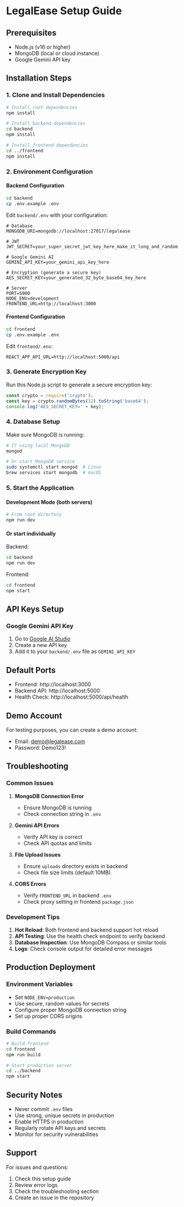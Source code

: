 # LegalEase Setup Guide

## Prerequisites

- Node.js (v16 or higher)
- MongoDB (local or cloud instance)
- Google Gemini API key

## Installation Steps

### 1. Clone and Install Dependencies

```bash
# Install root dependencies
npm install

# Install backend dependencies
cd backend
npm install

# Install frontend dependencies
cd ../frontend
npm install
```

### 2. Environment Configuration

#### Backend Configuration
```bash
cd backend
cp .env.example .env
```

Edit `backend/.env` with your configuration:
```env
# Database
MONGODB_URI=mongodb://localhost:27017/legalease

# JWT
JWT_SECRET=your_super_secret_jwt_key_here_make_it_long_and_random

# Google Gemini AI
GEMINI_API_KEY=your_gemini_api_key_here

# Encryption (generate a secure key)
AES_SECRET_KEY=your_generated_32_byte_base64_key_here

# Server
PORT=5000
NODE_ENV=development
FRONTEND_URL=http://localhost:3000
```

#### Frontend Configuration
```bash
cd frontend
cp .env.example .env
```

Edit `frontend/.env`:
```env
REACT_APP_API_URL=http://localhost:5000/api
```

### 3. Generate Encryption Key

Run this Node.js script to generate a secure encryption key:

```javascript
const crypto = require('crypto');
const key = crypto.randomBytes(32).toString('base64');
console.log('AES_SECRET_KEY=' + key);
```

### 4. Database Setup

Make sure MongoDB is running:
```bash
# If using local MongoDB
mongod

# Or start MongoDB service
sudo systemctl start mongod  # Linux
brew services start mongodb  # macOS
```

### 5. Start the Application

#### Development Mode (both servers)
```bash
# From root directory
npm run dev
```

#### Or start individually

Backend:
```bash
cd backend
npm run dev
```

Frontend:
```bash
cd frontend
npm start
```

## API Keys Setup

### Google Gemini API Key
1. Go to [Google AI Studio](https://makersuite.google.com/app/apikey)
2. Create a new API key
3. Add it to your `backend/.env` file as `GEMINI_API_KEY`

## Default Ports

- Frontend: http://localhost:3000
- Backend API: http://localhost:5000
- Health Check: http://localhost:5000/api/health

## Demo Account

For testing purposes, you can create a demo account:
- Email: demo@legalease.com
- Password: Demo123!

## Troubleshooting

### Common Issues

1. **MongoDB Connection Error**
   - Ensure MongoDB is running
   - Check connection string in `.env`

2. **Gemini API Errors**
   - Verify API key is correct
   - Check API quotas and limits

3. **File Upload Issues**
   - Ensure `uploads` directory exists in backend
   - Check file size limits (default 10MB)

4. **CORS Errors**
   - Verify `FRONTEND_URL` in backend `.env`
   - Check proxy setting in frontend `package.json`

### Development Tips

1. **Hot Reload**: Both frontend and backend support hot reload
2. **API Testing**: Use the health check endpoint to verify backend
3. **Database Inspection**: Use MongoDB Compass or similar tools
4. **Logs**: Check console output for detailed error messages

## Production Deployment

### Environment Variables
- Set `NODE_ENV=production`
- Use secure, random values for secrets
- Configure proper MongoDB connection string
- Set up proper CORS origins

### Build Commands
```bash
# Build frontend
cd frontend
npm run build

# Start production server
cd ../backend
npm start
```

## Security Notes

- Never commit `.env` files
- Use strong, unique secrets in production
- Enable HTTPS in production
- Regularly rotate API keys and secrets
- Monitor for security vulnerabilities

## Support

For issues and questions:
1. Check this setup guide
2. Review error logs
3. Check the troubleshooting section
4. Create an issue in the repository
